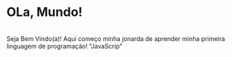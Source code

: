 # OLa, Mundo!
<br>
Seja Bem Vindo(a)!
Aqui começo minha jonarda de aprender minha primeira linguagem de programação! "JavaScrip" 
